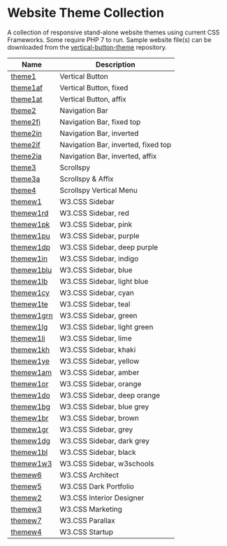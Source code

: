 # Website Theme Collection
A collection of responsive stand-alone website themes using current CSS Frameworks.  Some require PHP 7 to run.  Sample website file(s) can be downloaded from the [vertical-button-theme](https://github.com/emrickj/vertical-button-theme) repository.

| Name | Description |
| --- | --- |
| [theme1](theme1.php) | Vertical Button |
| [theme1af](theme1af.php) | Vertical Button, fixed |
| [theme1at](theme1at.php) | Vertical Button, affix |
| [theme2](theme2.php) | Navigation Bar |
| [theme2fi](theme2fi.php) | Navigation Bar, fixed top |
| [theme2in](theme2in.php) | Navigation Bar, inverted |
| [theme2if](theme2if.php) | Navigation Bar, inverted, fixed top |
| [theme2ia](theme2ia.php) | Navigation Bar, inverted, affix |
| [theme3](theme3.php) | Scrollspy |
| [theme3a](theme3a.php) | Scrollspy & Affix |
| [theme4](theme4.php) | Scrollspy Vertical Menu |
| [themew1](themew1.php) | W3.CSS Sidebar |
| [themew1rd](themew1rd.php) | W3.CSS Sidebar, red |
| [themew1pk](themew1pk.php) | W3.CSS Sidebar, pink |
| [themew1pu](themew1pu.php) | W3.CSS Sidebar, purple |
| [themew1dp](themew1dp.php) | W3.CSS Sidebar, deep purple |
| [themew1in](themew1in.php) | W3.CSS Sidebar, indigo |
| [themew1blu](themew1blu.php) | W3.CSS Sidebar, blue |
| [themew1lb](themew1lb.php) | W3.CSS Sidebar, light blue |
| [themew1cy](themew1cy.php) | W3.CSS Sidebar, cyan |
| [themew1te](themew1te.php) | W3.CSS Sidebar, teal |
| [themew1grn](themew1grn.php) | W3.CSS Sidebar, green |
| [themew1lg](themew1lg.php) | W3.CSS Sidebar, light green |
| [themew1li](themew1li.php) | W3.CSS Sidebar, lime |
| [themew1kh](themew1kh.php) | W3.CSS Sidebar, khaki |
| [themew1ye](themew1ye.php) | W3.CSS Sidebar, yellow |
| [themew1am](themew1am.php) | W3.CSS Sidebar, amber |
| [themew1or](themew1or.php) | W3.CSS Sidebar, orange |
| [themew1do](themew1do.php) | W3.CSS Sidebar, deep orange |
| [themew1bg](themew1bg.php) | W3.CSS Sidebar, blue grey |
| [themew1br](themew1br.php) | W3.CSS Sidebar, brown |
| [themew1gr](themew1gr.php) | W3.CSS Sidebar, grey |
| [themew1dg](themew1dg.php) | W3.CSS Sidebar, dark grey |
| [themew1bl](themew1bl.php) | W3.CSS Sidebar, black |
| [themew1w3](themew1w3.php) | W3.CSS Sidebar, w3schools |
| [themew6](themew6.php) | W3.CSS Architect |
| [themew5](themew5.php) | W3.CSS Dark Portfolio |
| [themew2](themew2.php) | W3.CSS Interior Designer |
| [themew3](themew3.php) | W3.CSS Marketing |
| [themew7](themew7.php) | W3.CSS Parallax |
| [themew4](themew4.php) | W3.CSS Startup |
